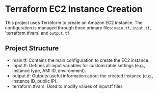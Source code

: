 # Terraform EC2 Instance Creation

This project uses Terraform to create an Amazon EC2 instance. The configuration is managed through three primary files: `main.tf`, `input.tf`, 'terraform.tfvars' and `output.tf`.

## Project Structure

- main.tf: Contains the main configuration to create the EC2 instance.
- input.tf: Defines all input variables for customizable settings (e.g., instance type, AMI ID, environment).
- output.tf: Outputs useful information about the created instance (e.g., instance ID, public IP).
- terraform.tfvars: Used to modify values of input.tf files

